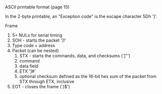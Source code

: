 ASCII printable format (page 15)

In the 2-byte printable, an "Exception code" is the escape character 5Dh ']'.

Frame
1. 5+ NULs for serial timing
1. SOH - starts the packet ']!'
1. Type code + address
1. Packet (can be nested)
    1. STX - starts the commands, data, and checksums (']"')
    1. command
    1. data field
    1. ETX ']#'
    1. optional checksum defined as the 16-bit hex sum of the packet from STX through ETX, inclusive
1. EOT - closes the frame (`]$')



